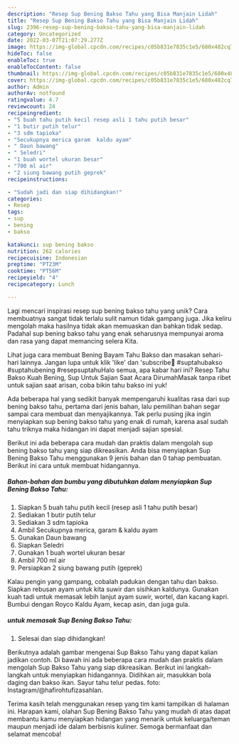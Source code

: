 ```yaml
---
description: "Resep Sup Bening Bakso Tahu yang Bisa Manjain Lidah"
title: "Resep Sup Bening Bakso Tahu yang Bisa Manjain Lidah"
slug: 2396-resep-sup-bening-bakso-tahu-yang-bisa-manjain-lidah
category: Uncategorized
date: 2022-03-07T21:07:29.277Z
image: https://img-global.cpcdn.com/recipes/c05b831e7835c1e5/680x482cq70/sup-bening-bakso-tahu-foto-resep-utama.jpg
hideToc: false
enableToc: true
enableTocContent: false
thumbnail: https://img-global.cpcdn.com/recipes/c05b831e7835c1e5/680x482cq70/sup-bening-bakso-tahu-foto-resep-utama.jpg
cover: https://img-global.cpcdn.com/recipes/c05b831e7835c1e5/680x482cq70/sup-bening-bakso-tahu-foto-resep-utama.jpg
author: Admin
authorAv: notfound
ratingvalue: 4.7
reviewcount: 24
recipeingredient:
- "5 buah tahu putih kecil resep asli 1 tahu putih besar"
- "1 butir putih telur"
- "3 sdm tapioka"
- "Secukupnya merica garam  kaldu ayam"
- " Daun bawang"
- " Seledri"
- "1 buah wortel ukuran besar"
- "700 ml air"
- "2 siung bawang putih geprek"
recipeinstructions:

- "Sudah jadi dan siap dihidangkan!"
categories:
- Resep
tags:
- sup
- bening
- bakso

katakunci: sup bening bakso 
nutrition: 262 calories
recipecuisine: Indonesian
preptime: "PT23M"
cooktime: "PT56M"
recipeyield: "4"
recipecategory: Lunch

---
```





Lagi mencari inspirasi resep sup bening bakso tahu yang unik? Cara membuatnya sangat tidak terlalu sulit namun tidak gampang juga. Jika keliru mengolah maka hasilnya tidak akan memuaskan dan bahkan tidak sedap. Padahal sup bening bakso tahu yang enak seharusnya mempunyai aroma dan rasa yang dapat memancing selera Kita.





Lihat juga cara membuat Bening Bayam Tahu Bakso dan masakan sehari-hari lainnya. Jangan lupa untuk klik &#39;like&#39; dan &#39;subscribe🙏 ️#suptahubakso #suptahubening #resepsuptahuHalo semua, apa kabar hari ini? Resep Tahu Bakso Kuah Bening, Sup Untuk Sajian Saat Acara DirumahMasak tanpa ribet untuk sajian saat arisan, coba bikin tahu bakso ini yuk!

Ada beberapa hal yang sedikit banyak mempengaruhi kualitas rasa dari sup bening bakso tahu, pertama dari jenis bahan, lalu pemilihan bahan segar sampai cara membuat dan menyajikannya. Tak perlu pusing jika ingin menyiapkan sup bening bakso tahu yang enak di rumah, karena asal sudah tahu triknya maka hidangan ini dapat menjadi sajian spesial.






Berikut ini ada beberapa cara mudah dan praktis dalam mengolah sup bening bakso tahu yang siap dikreasikan. Anda bisa menyiapkan Sup Bening Bakso Tahu menggunakan 9 jenis bahan dan 0 tahap pembuatan. Berikut ini cara untuk membuat hidangannya.

<!--inarticleads1-->

##### Bahan-bahan dan bumbu yang dibutuhkan dalam menyiapkan Sup Bening Bakso Tahu:

1. Siapkan 5 buah tahu putih kecil (resep asli 1 tahu putih besar)
1. Sediakan 1 butir putih telur
1. Sediakan 3 sdm tapioka
1. Ambil Secukupnya merica, garam &amp; kaldu ayam
1. Gunakan  Daun bawang
1. Siapkan  Seledri
1. Gunakan 1 buah wortel ukuran besar
1. Ambil 700 ml air
1. Persiapkan 2 siung bawang putih (geprek)


Kalau pengin yang gampang, cobalah padukan dengan tahu dan bakso. Siapkan rebusan ayam untuk kita suwir dan sisihkan kaldunya. Gunakan kuah tadi untuk memasak lebih lanjut ayam suwir, wortel, dan kacang kapri. Bumbui dengan Royco Kaldu Ayam, kecap asin, dan juga gula. 

<!--inarticleads2-->

#####  untuk memasak Sup Bening Bakso Tahu:


1. Selesai dan siap dihidangkan!

Berikutnya adalah gambar mengenai Sup Bakso Tahu yang dapat kalian jadikan contoh. Di bawah ini ada beberapa cara mudah dan praktis dalam mengolah Sup Bakso Tahu yang siap dikreasikan. Berikut ini langkah-langkah untuk menyiapkan hidangannya. Didihkan air, masukkan bola daging dan bakso ikan. Sayur tahu telur pedas. foto: Instagram/@hafirohtufizasahlan. 

Terima kasih telah menggunakan resep yang tim kami tampilkan di halaman ini. Harapan kami, olahan Sup Bening Bakso Tahu yang mudah di atas dapat membantu kamu menyiapkan hidangan yang menarik untuk keluarga/teman maupun menjadi ide dalam berbisnis kuliner. Semoga bermanfaat dan selamat mencoba!

